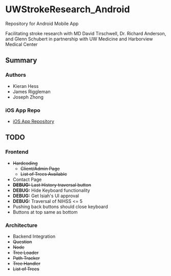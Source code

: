 # UWStrokeResearch_Android

Repository for Android Mobile App

Facilitating stroke research with MD David Tirschwell, Dr. Richard Anderson, and Glenn Schubert
in partnership with UW Medicine and Harborview Medical Center

## Summary

### Authors

- Kieran Hess
- James Riggleman
- Joseph Zhong

### iOS App Repo
- [iOS App Repository](https://github.com/Dilraj-Singh-Devgun/UWStrokeResearch_iOS)

## TODO
### Frontend

- ~~Hardcoding~~
  - ~~Client/Admin Page~~
  - ~~List of Trees Available~~
- Contact Page
- ~~**DEBUG:** Last History traversal button~~
- **DEBUG:** Hide Keyboard functionality
- **DEBUG:** Get Isiah's UI approval
- **DEBUG:** Traversal of NIHSS <= 5
- Pushing back buttons should close keyboard
- Buttons at top same as bottom
### Architecture

- Backend Integration
- ~~Question~~
- ~~Node~~
- ~~Tree Loader~~
- ~~Path Tracker~~
- ~~Tree Handler~~
- ~~List of Trees~~
